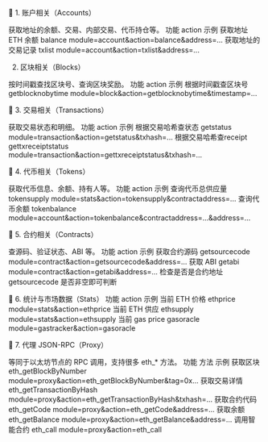 
🔹 1. 账户相关（Accounts）

获取地址的余额、交易、内部交易、代币持仓等。
功能	action	示例
获取地址 ETH 余额	balance	module=account&action=balance&address=...
获取地址的交易记录	txlist	module=account&action=txlist&address=...



2. 区块相关（Blocks）

按时间戳查找区块号、查询区块奖励。
功能	action	示例
根据时间戳查区块号	getblocknobytime	module=block&action=getblocknobytime&timestamp=...



🔹 3. 交易相关（Transactions）

获取交易状态和明细。
功能	action	示例
根据交易哈希查状态	getstatus	module=transaction&action=getstatus&txhash=...
根据交易哈希查receipt	gettxreceiptstatus	module=transaction&action=gettxreceiptstatus&txhash=...



🔹 4. 代币相关（Tokens）

获取代币信息、余额、持有人等。
功能	action	示例
查询代币总供应量	tokensupply	module=stats&action=tokensupply&contractaddress=...
查询代币余额	tokenbalance	module=account&action=tokenbalance&contractaddress=...&address=...



🔹 5. 合约相关（Contracts）

查源码、验证状态、ABI 等。
功能	action	示例
获取合约源码	getsourcecode	module=contract&action=getsourcecode&address=...
获取 ABI	getabi	module=contract&action=getabi&address=...
检查是否是合约地址	getsourcecode 是否非空即可判断



🔹 6. 统计与市场数据（Stats）
功能	action	示例
当前 ETH 价格	ethprice	module=stats&action=ethprice
当前 ETH 供应	ethsupply	module=stats&action=ethsupply
当前 gas price	gasoracle	module=gastracker&action=gasoracle



🔹 7. 代理 JSON-RPC（Proxy）

等同于以太坊节点的 RPC 调用，支持很多 eth_* 方法。
功能	方法	示例
获取区块	eth_getBlockByNumber	module=proxy&action=eth_getBlockByNumber&tag=0x...
获取交易详情	eth_getTransactionByHash	module=proxy&action=eth_getTransactionByHash&txhash=...
获取合约代码	eth_getCode	module=proxy&action=eth_getCode&address=...
获取余额	eth_getBalance	module=proxy&action=eth_getBalance&address=...
调用智能合约	eth_call	module=proxy&action=eth_call